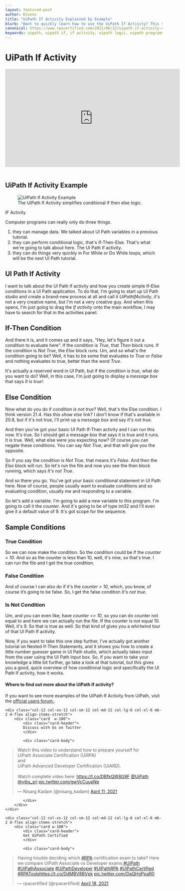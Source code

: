 ```yaml
---
layout: featured-post
author: Kivens
title: "UiPath If Activity Explained by Example"
blurb: "Want to quickly learn how to use the UiPath If Activity? This simple UiPath If Activity example will show you how to use conditional logic in UiPath Studio."
canonical: https://www.rpacertified.com/2021/06/12/uipath-if-activity-example.html
keywords: uipath, uipath if, if activity, uipath logic, uipath programming, uipath conditional, uipath studio, rpa developer, rpa programming
---
```


# UiPath If Activity

<div class="embed-responsive embed-responsive-16by9">
<iframe src="https://www.youtube.com/embed/Dy9SyAbie_4" allow="accelerometer; autoplay; clipboard-write; encrypted-media; gyroscope; picture-in-picture" allowfullscreen="" width="560" height="315" frameborder="0"></iframe>
</div>
<br/>

## UiPath If Activity Example

<figure class="figure">
  <img src="https://aws1.discourse-cdn.com/uipath/original/3X/b/f/bf74b2ff3dd84a4f77f9c137e63b4728fee9e630.png" alt="UiPath If Activity Example" class="img-fluid mx-auto d-block img-thumbnail rounded ">
  <figcaption class="figure-caption">The UiPath If Activity simplifies conditional if then else logic.</figcaption>
</figure>


IF Activity

Computer programs can really only do three things. 

1. they can manage data. We talked about UI Path variables in a previous tutorial. 
2. they can perform conditional logic, that's If-Then-Else. That's what we're going to talk about here. The UI Path If activity.
3. they can do things very quickly in For While or Do While loops, which will be the next UI Path tutorial.

## UI Path If Activity

I want to talk about the UI Path If activity and how you create simple If-Else conditions in a UI Path application. To do that, I'm going to start up UI Path studio and create a brand-new process at all and call it *UiPathIfActivity*, it's not a very creative name, but I'm not a very creative guy. And when this opens, I'm just going to drag the *If activity* onto the main workflow, I may have to search for that in the activities panel.

## If-Then Condition

And there it is, and it comes up and it says, “Hey, let's figure it out a condition to evaluate here”. If the condition is *True*, that *Then* block runs. If the condition is *Not True*, the *Else* block runs. Um, and so what's the condition going to be? Well, it has to be some that evaluates to *True* or *False* and nothing evaluates to true, better than the word *True*.

It's actually a reserved word in UI Path, but if the *condition is true*, what do you want to do? Well, in this case, I'm just going to display a *message box* that says *It is true!*. 

## Else Condition

Now what do you do if *condition is not true*? Well, that's the Else condition. I think version 21.4. Has this *show else* link? I don't know if that's available in 20.8, but if it's not true, I'll print up a *message box* and say *It's not true*.

And then you've got your basic UI Path If-Then activity and I can run this now. It's true. So I should get a message box that says it is true and it runs. It is true. Well, what else were you expecting now? Of course you can negate these conditions. You can say *Not True*, and that will give you the opposite.

So if you say the condition is *Not True*, that means it's *False*. And then the *Else* block will run. So let's run the file and now you see the then block running, which says *It's not True*. 

And so there you go. You've got your basic conditional statement in UI Path here. Now of course, people usually want to evaluate conditions and so evaluating condition, usually me and responding to a variable.

So let's add a variable. I'm going to add a new variable to this program. I'm going to call it the *counter*. And it's going to be of type int32 and I'll even give it a default value of 9. It's got scope for the sequence.

## Sample Conditions

### True Condition
So we can now make the condition. So the condition could be if the *counter < 10*. And so as the counter is less than 10, well, it's nine, so that's true. I can run the file and I get the true condition.

### False Condition
And of course I can also do if it's the *counter > 10*, which, you know, of course it’s going to be false. So, I get the false condition *It's not true*. 

### Is Not Condition
Um, and you can even like, have *counter <> 10*, so you can do counter not equal to and here we can actually run the file. If the counter is not equal 10. Well, it's 9. So that is true as well. So that kind of gives you a whirlwind tour of that UI Path If activity. 

Now, if you want to take this one step further, I've actually got another tutorial on Nested If-Then Statements, and it shows you how to create a little number guesser game in UI Path studio, which actually takes input from the user using the UI Path Input box. So, if you want to take your knowledge a little bit further, go take a look at that tutorial, but this gives you a good, quick overview of how conditional logic and specifically the UI Path If activity, how it works.


#### Where to find out more about the UiPath If activity?

If you want to see more examples of the UiPath If Activity from UiPath, visit the <a href="https://forum.uipath.com/t/advanced-activities-uipath-nested-if-then-else-statements/322285">official users forum.</a>.

<div class="row">
	
    <div class="col-12 col-xs-12 col-sm-12 col-md-12 col-lg-6 col-xl-6 mb-2 d-flex align-items-stretch">
        <div class="card  w-100">
            <div class="card-header">
            Discuss with Us on Twitter
            </div>

            <div class="card-body">
<!-- **************************** -->       


<blockquote class="twitter-tweet"><p lang="en" dir="ltr">Watch this video to understand how to prepare yourself for <br>UiPath Associate Certification (UiRPA) <br>and <br>UiPath Advanced Developer Certification (UiARD).<br><br>Watch complete video here: <a href="https://t.co/DBfkQW8G9F">https://t.co/DBfkQW8G9F</a> <a href="https://twitter.com/UiPath?ref_src=twsrc%5Etfw">@UiPath</a> <a href="https://twitter.com/vibs_sri?ref_src=twsrc%5Etfw">@vibs_sri</a> <a href="https://t.co/gwVcCuupNp">pic.twitter.com/gwVcCuupNp</a></p>&mdash; Nisarg Kadam (@nisarg_kadam) <a href="https://twitter.com/nisarg_kadam/status/1381253771125161985?ref_src=twsrc%5Etfw">April 11, 2021</a></blockquote> <script async src="https://platform.twitter.com/widgets.js" charset="utf-8"></script> 



<!-- **************************** -->   
            
            
            </div>
        </div>
    </div>
	
	<div class="col-12 col-xs-12 col-sm-12 col-md-12 col-lg-6 col-xl-6 mb-2 d-flex align-items-stretch">
        <div class="card w-100">
            <div class="card-header">
            Get UiPath Certified
            </div>

            <div class="card-body">
<blockquote class="twitter-tweet"><p lang="en" dir="ltr">Having trouble deciding which <a href="https://twitter.com/hashtag/RPA?src=hash&amp;ref_src=twsrc%5Etfw">#RPA</a> certification exam to take? Here we compare UiPath Associate vs Developer exams.<a href="https://twitter.com/hashtag/UiPath?src=hash&amp;ref_src=twsrc%5Etfw">#UiPath</a> <a href="https://twitter.com/hashtag/UiPathAssociate?src=hash&amp;ref_src=twsrc%5Etfw">#UiPathAssociate</a> <a href="https://twitter.com/hashtag/UiPathDeveloper?src=hash&amp;ref_src=twsrc%5Etfw">#UiPathDeveloper</a> <a href="https://twitter.com/hashtag/UiPathRPA?src=hash&amp;ref_src=twsrc%5Etfw">#UiPathRPA</a> <a href="https://twitter.com/hashtag/UiPathCertified?src=hash&amp;ref_src=twsrc%5Etfw">#UiPathCertified</a> <a href="https://twitter.com/hashtag/RPATools?src=hash&amp;ref_src=twsrc%5Etfw">#RPATools</a><a href="https://t.co/DdMBV8BVpk">https://t.co/DdMBV8BVpk</a> <a href="https://t.co/DaQHgPpaR0">pic.twitter.com/DaQHgPpaR0</a></p>&mdash; rpacertified (@rpacertified) <a href="https://twitter.com/rpacertified/status/1383851087157858304?ref_src=twsrc%5Etfw">April 18, 2021</a></blockquote> <script async src="https://platform.twitter.com/widgets.js" charset="utf-8"></script> 
            </div>
        </div>
    </div>
	
</div>
